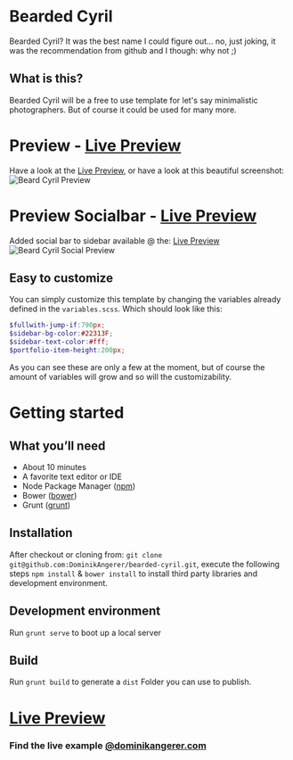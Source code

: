 # Bearded Cyril

Bearded Cyril? It was the best name I could figure out... no, just joking, it was the recommendation from github and I though: why not ;)

## What is this?
Bearded Cyril will be a free to use template for let's say minimalistic photographers. But of course it could be used for many more.

# Preview - [Live Preview] 
Have a look at the [Live Preview], or have a look at this beautiful screenshot:
![Beard Cyril Preview](http://adtime.at/projects/github/bearded-cyril/preview+social.png)

# Preview Socialbar - [Live Preview]
Added social bar to sidebar available @ the: [Live Preview]
![Beard Cyril Social Preview](http://adtime.at/projects/github/bearded-cyril/preview-social-long.png)

## Easy to customize
You can simply customize this template by changing the variables already defined in the `variables.scss`. Which should look like this:
```scss
$fullwith-jump-if:790px;
$sidebar-bg-color:#22313F;
$sidebar-text-color:#fff;
$portfolio-item-height:200px;
```
As you can see these are only a few at the moment, but of course the amount of variables will grow and so will the customizability.

# Getting started
##  What you’ll need
- About 10 minutes
- A favorite text editor or IDE
- Node Package Manager ([npm])
- Bower ([bower])
- Grunt ([grunt])
 
## Installation

After checkout or cloning from: `git clone git@github.com:DominikAngerer/bearded-cyril.git`, execute the following steps `npm install` & `bower install` to install third party libraries and development environment.

## Development environment

Run `grunt serve` to boot up a local server

## Build
Run `grunt build` to generate a `dist` Folder you can use to publish.

# [Live Preview]

### Find the live example [@dominikangerer.com]

[@dominikangerer.com]:http://dominikangerer.com
[npm]:https://www.npmjs.com/
[bower]:http://bower.io/
[grunt]:http://gruntjs.com/
[Live Preview]:http://adtime.at/projects/github/bearded-cyril/
